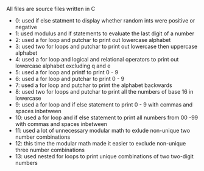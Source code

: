 All files are source files written in C

- 0: used if else statment to display whether random ints were positive or negative
- 1: used modulus and if statements to evaluate the last digit of a number
- 2: used a for loop and putchar to print out lowercase alphabet
- 3: used two for loops and putchar to print out lowercase then uppercase alphabet
- 4: used a for loop and logical and relational operators to print out lowercase alphabet excluding q and e
- 5: used a for loop and printf to print 0 - 9
- 6: used a for loop and putchar to print 0 - 9
- 7: used a for loop and putchar to print the alphabet backwards
- 8: used two for loops and putchar to print all the numbers of base 16 in lowercase
- 9: used a for loop and if else statement to print 0 - 9 with commas and spaces inbetween
- 10: used a for loop and if else statement to print all numbers from 00 -99 with commas and spaces inbetween
- 11: used a lot of unnecessary modular math to exlude non-unique two number combinations
- 12: this time the modular math made it easier to exclude non-unique three number combinations
- 13: used nested for loops to print unique combinations of two two-digit numbers